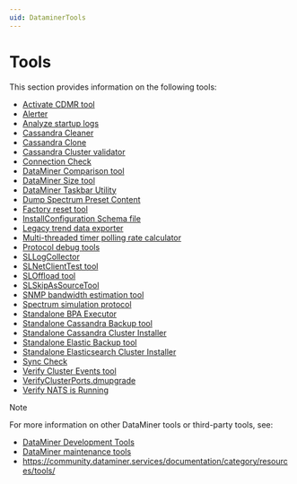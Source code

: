 ```yaml
---
uid: DataminerTools
---
```


# Tools

This section provides information on the following tools:

- [Activate CDMR tool](xref:Activate_CDMR)
- [Alerter](xref:Alerter)
- [Analyze startup logs](xref:Analyze_Startup_Logs)
- [Cassandra Cleaner](xref:Cassandra_Cleaner)
- [Cassandra Clone](xref:Cassandra_Clone)
- [Cassandra Cluster validator](xref:Cassandra_Cluster_Validator)
- [Connection Check](xref:Connection_Check)
- [DataMiner Comparison tool](xref:DataMinerComparisonTool)
- [DataMiner Size tool](xref:DataMinerSizeTool)
- [DataMiner Taskbar Utility](xref:DataMiner_Taskbar_Utility)
- [Dump Spectrum Preset Content](xref:Dump_Spectrum_Preset_Content)
- [Factory reset tool](xref:Factory_reset_tool)
- [InstallConfiguration Schema file](xref:InstallConfiguration_XSD)
- [Legacy trend data exporter](xref:Legacy_Trend_Data_Exporter)
- [Multi-threaded timer polling rate calculator](xref:Multi_Threaded_Timer_Polling_Rate_Calculator)
- [Protocol debug tools](xref:Protocol_Debug_Tools)
- [SLLogCollector](xref:SLLogCollector)
- [SLNetClientTest tool](xref:SLNetClientTest_tool)
- [SLOffload tool](xref:SLOffload_tool)
- [SLSkipAsSourceTool](xref:SLSkipAsSourceTool)
- [SNMP bandwidth estimation tool](xref:SNMP_Bandwidth_Estimation_Tool)
- [Spectrum simulation protocol](xref:Spectrum_Simulation_protocol)
- [Standalone BPA Executor](xref:Standalone_BPA_Executor)
- [Standalone Cassandra Backup tool](xref:Standalone_Cassandra_Backup_Tool)
- [Standalone Cassandra Cluster Installer](xref:Standalone_Cassandra_Cluster_Installer)
- [Standalone Elastic Backup tool](xref:Standalone_Elastic_Backup_Tool)
- [Standalone Elasticsearch Cluster Installer](xref:Standalone_Elasticsearch_Cluster_Installer)
- [Sync Check](xref:Sync_Check)
- [Verify Cluster Events tool](xref:Verify_Cluster_Events_Tool)
- [VerifyClusterPorts.dmupgrade](xref:VerifyClusterPortsdmupgrade)
- [Verify NATS is Running](xref:VerifyNatsIsRunning)

> [!NOTE]
> For more information on other DataMiner tools or third-party tools, see:
>
> - [DataMiner Development Tools](xref:TOOLS)
> - [DataMiner maintenance tools](xref:DMS_maintenance_tools)
> - <https://community.dataminer.services/documentation/category/resources/tools/>
